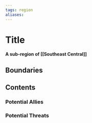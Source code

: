 ```yaml
---
tags: region
aliases:
---
```

# Title
#### A sub-region of [[Southeast Central]]
## Boundaries
## Contents
### Potential Allies
### Potential Threats